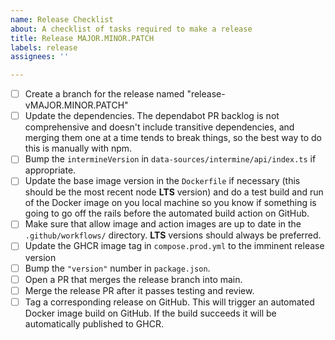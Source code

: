 ```yaml
---
name: Release Checklist
about: A checklist of tasks required to make a release
title: Release MAJOR.MINOR.PATCH
labels: release
assignees: ''

---
```


- [ ] Create a branch for the release named "release-vMAJOR.MINOR.PATCH"
- [ ] Update the dependencies. The dependabot PR backlog is not comprehensive and doesn't include transitive dependencies, and merging them one at a time tends to break things, so the best way to do this is manually with npm.
- [ ] Bump the `intermineVersion` in `data-sources/intermine/api/index.ts` if appropriate.
- [ ] Update the base image version in the `Dockerfile` if necessary (this should be the most recent node **LTS** version) and do a test build and run of the Docker image on you local machine so you know if something is going to go off the rails before the automated build action on GitHub.
- [ ] Make sure that allow image and action images are up to date in the `.github/workflows/` directory. **LTS** versions should always be preferred.
- [ ] Update the GHCR image tag in `compose.prod.yml` to the imminent release version
- [ ] Bump the `"version"` number in `package.json`.
- [ ] Open a PR that merges the release branch into main.
- [ ] Merge the release PR after it passes testing and review.
- [ ] Tag a corresponding release on GitHub. This will trigger an automated Docker image build on GitHub. If the build succeeds it will be automatically published to GHCR.
